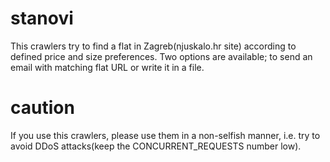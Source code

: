 # stanovi

This crawlers try to find a flat in Zagreb(njuskalo.hr site) according to defined price and size preferences. Two options are available; to send an email with matching flat URL or write it in a file.

# caution

If you use this crawlers, please use them in a non-selfish manner, i.e. try to avoid DDoS attacks(keep the CONCURRENT_REQUESTS number low).
